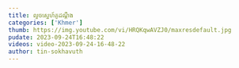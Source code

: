 ```yaml
---
title: លួចស្នេហ៍គូដណ្តឹង
categories: ['Khmer']
thumb: https://img.youtube.com/vi/HRQKqwAVZJ0/maxresdefault.jpg
pudate: 2023-09-24T16:48:22
videos: video-2023-09-24-16-48-22
author: tin-sokhavuth
---
```

